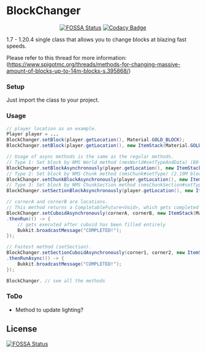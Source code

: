 # BlockChanger
<div align="center">

  <a href="">[![FOSSA Status](https://app.fossa.com/api/projects/git%2Bgithub.com%2FTheGaming999%2FBlockChanger.svg?type=shield)](https://app.fossa.com/projects/git%2Bgithub.com%2FTheGaming999%2FBlockChanger?ref=badge_shield)</a>
  <a href=""> [![Codacy Badge](https://app.codacy.com/project/badge/Grade/a1ecc2905ea14fd39b29a5a3df2d124c)](https://www.codacy.com/gh/TheGaming999/BlockChanger/dashboard?utm_source=github.com&amp;utm_medium=referral&amp;utm_content=TheGaming999/BlockChanger&amp;utm_campaign=Badge_Grade)</a>

</div>
1.7 - 1.20.4 single class that allows you to change blocks at blazing fast speeds.  
  
Please refer to this thread for more information: (https://www.spigotmc.org/threads/methods-for-changing-massive-amount-of-blocks-up-to-14m-blocks-s.395868/)  

### Setup
Just import the class to your project.  
### Usage
```java
// player location as an example.
Player player = ...
BlockChanger.setBlock(player.getLocation(), Material.GOLD_BLOCK);
BlockChanger.setBlock(player.getLocation(), new ItemStack(Material.GOLD_BLOCK));

// Usage of async methods is the same as the regular methods.
// Type 1: Set block by NMS World method (nmsWorld#setTypeAndData) (80-90K blocks per second)
BlockChanger.setBlockAsynchronously(player.getLocation(), new ItemStack(Material.STONE), false);
// Type 2: Set block by NMS Chunk method (nmsChunk#setType) (2.19M blocks per second)
BlockChanger.setChunkBlockAsynchronously(player.getLocation(), new ItemStack(Material.DIRT), false);
// Type 3: Set block by NMS ChunkSection method (nmsChunkSection#setType) (7.9M blocks per second)
BlockChanger.setSectionBlockAsynchronously(player.getLocation(), new ItemStack(Material.GOLD_ORE), false);

// cornerA and cornerB are locations.
// This method returns a CompletableFuture<Void>, which gets completed once all blocks are set.
BlockChanger.setCuboidAsynchronously(cornerA, cornerB, new ItemStack(Material.DIAMOND_BLOCK), false)
.thenRun(() -> {
	// gets executed after cuboid has been filled entirely
	Bukkit.broadcastMessage("COMPLETED!");
});

// Fastest method (setSection).
BlockChanger.setSectionCuboidAsynchronously(corner1, corner2, new ItemStack(Material.GLASS), false)
.thenRunAsync(() -> {
	Bukkit.broadcastMessage("COMPLETED!");
});

BlockChanger. // see all the methods
```  
### ToDo  
- Method to update lighting?  



## License
[![FOSSA Status](https://app.fossa.com/api/projects/git%2Bgithub.com%2FTheGaming999%2FBlockChanger.svg?type=large)](https://app.fossa.com/projects/git%2Bgithub.com%2FTheGaming999%2FBlockChanger?ref=badge_large)
